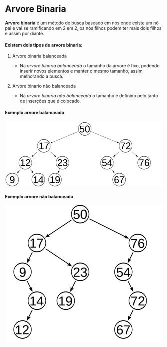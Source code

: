 # Arvore Binaria
**Arvore binaria** é um método de busca baseado em nós onde existe um nó pai e vai se ramificando em 2 em 2, os nós filhos podem ter mais dois filhos e assim por diante.

#### Existem dois tipos de arvore binaria:
1. Arvore binaria balanceada
    - Na *arvore binaria balanceada* o tamanho da arvore é fixo, podendo inserir novos elementos e manter o mesmo tamanho, assim melhorando a busca.

2. Arvore binario não balanceada
    - Na *arvore binaria não balanceada* o tamanho é definido pelo tanto de inserções que é colocado. 

#### Exemplo arvore balanceada
![Balanceada](img/balanceada.png)

#### Exemplo arvore não balanceada
![Desbalanceada](img/desbalanceada.png)